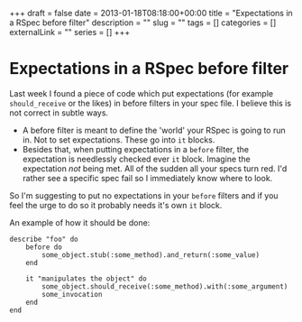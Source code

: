 +++ 
draft = false
date = 2013-01-18T08:18:00+00:00
title = "Expectations in a RSpec before filter"
description = ""
slug = "" 
tags = []
categories = []
externalLink = ""
series = []
+++

Expectations in a RSpec before filter
=====================================

Last week I found a piece of code which put expectations (for example
`should_receive` or the likes) in before filters in your spec file. I
believe this is not correct in subtle ways.

-   A before filter is meant to define the 'world' your RSpec is going
    to run in. Not to set expectations. These go into `it` blocks.
-   Besides that, when putting expectations in a `before` filter, the
    expectation is needlessly checked ever `it` block. Imagine the
    expectation *not* being met. All of the sudden all your specs turn
    red. I'd rather see a specific spec fail so I immediately know where
    to look.

So I'm suggesting to put no expectations in your `before` filters and if
you feel the urge to do so it probably needs it's own `it` block.

An example of how it should be done:

    describe "foo" do
        before do
            some_object.stub(:some_method).and_return(:some_value)
        end

        it "manipulates the object" do
            some_object.should_receive(:some_method).with(:some_argument)
            some_invocation
        end
    end

